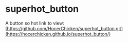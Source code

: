 # superhot_button
A button so hot
link to view: [https://github.com/HocerChicken/superhot_button.git](https://hocerchicken.github.io/superhot_button/)

